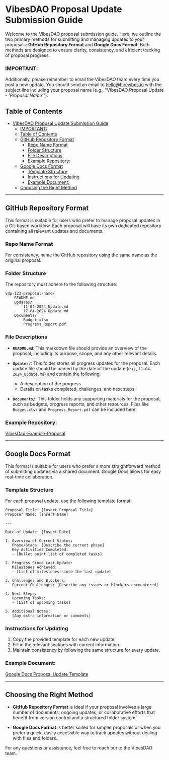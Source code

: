 # VibesDAO Proposal Update Submission Guide

Welcome to the VibesDAO proposal submission guide. Here, we outline the two primary methods for submitting and managing updates to your proposals: **GitHub Repository Format** and **Google Docs Format**. Both methods are designed to ensure clarity, consistency, and efficient tracking of proposal progress.

### IMPORTANT:
Additionally, please remember to email the VibesDAO team every time you post a new update. You should send an email to hello@hirevibes.io with the subject line including your proposal name (e.g., "VibesDAO Proposal Update - *'Proposal Name'*").

## Table of Contents
- [VibesDAO Proposal Update Submission Guide](#vibesdao-proposal-update-submission-guide)
    - [IMPORTANT:](#important)
  - [Table of Contents](#table-of-contents)
  - [GitHub Repository Format](#github-repository-format)
    - [Repo Name Format](#repo-name-format)
    - [Folder Structure](#folder-structure)
    - [File Descriptions](#file-descriptions)
    - [Example Repository:](#example-repository)
  - [Google Docs Format](#google-docs-format)
    - [Template Structure](#template-structure)
    - [Instructions for Updating](#instructions-for-updating)
    - [Example Document:](#example-document)
  - [Choosing the Right Method](#choosing-the-right-method)

---

## GitHub Repository Format

This format is suitable for users who prefer to manage proposal updates in a Git-based workflow. Each proposal will have its own dedicated repository containing all relevant updates and documents.

### Repo Name Format
For consistency, name the GitHub repository using the same name as the original proposal. 

### Folder Structure
The repository must adhere to the following structure:
```
vdp-123-proposal-name/
    README.md
    Updates/
        11-04-2024_Update.md
        17-04-2024_Update.md
    Documents/
        Budget.xlsx
        Progress_Report.pdf
```


### File Descriptions
- **`README.md`**: This markdown file should provide an overview of the proposal, including its purpose, scope, and any other relevant details.
  
- **`Updates/`**: This folder stores all progress updates for the proposal. Each update file should be named by the date of the update (e.g., `11-04-2024_Update.md`) and contain the following:
  - A description of the progress
  - Details on tasks completed, challenges, and next steps

- **`Documents/`**: This folder holds any supporting materials for the proposal, such as budgets, progress reports, and other resources. Files like `Budget.xlsx` and `Progress_Report.pdf` can be included here.

### Example Repository:
[VibesDao-Example-Proposal](https://github.com/hirevibes/VibesDao-Example-Proposal/)

---

## Google Docs Format

This format is suitable for users who prefer a more straightforward method of submitting updates via a shared document. Google Docs allows for easy real-time collaboration.

### Template Structure
For each proposal update, use the following template format:
    
```
Proposal Title: [Insert Proposal Title]
Proposer Name: [Insert Name]

---

Date of Update: [Insert Date]

1. Overview of Current Status:
   Phase/Stage: [Describe the current phase]
   Key Activities Completed:
   - [Bullet point list of completed tasks]

2. Progress Since Last Update:
   Milestones Achieved:
   - [List of milestones since the last update]

3. Challenges and Blockers:
   Current Challenges: [Describe any issues or blockers encountered]

4. Next Steps:
   Upcoming Tasks:
   - [List of upcoming tasks]

5. Additional Notes:
   [Any extra information or comments]

```


### Instructions for Updating
1. Copy the provided template for each new update.
2. Fill in the relevant sections with current information.
3. Maintain consistency by following the same structure for every update.

### Example Document:
[Google Docs Proposal Update Template](https://docs.google.com/document/d/1yBVT9mAi5lS7iZyDJb-OcuN6TaJslBHMK2rY8L-haHw/edit?usp=sharing)

---

## Choosing the Right Method

- **GitHub Repository Format** is ideal if your proposal involves a large number of documents, ongoing updates, or collaborative efforts that benefit from version control and a structured folder system.
  
- **Google Docs Format** is better suited for simpler proposals or when you prefer a quick, easily accessible way to track updates without dealing with files and folders.

For any questions or assistance, feel free to reach out to the VibesDAO team.


